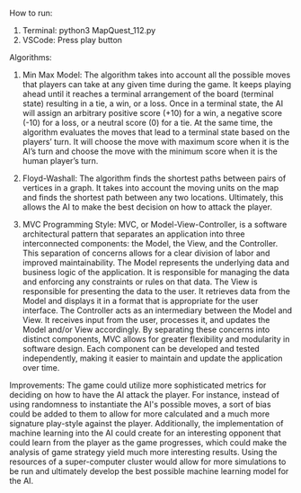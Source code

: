 How to run: 
1. Terminal: python3 MapQuest_112.py
2. VSCode: Press play button

Algorithms: 
1. Min Max Model: The algorithm takes into account all the possible moves that players can take at any given time during the game. It keeps playing ahead until it reaches a terminal arrangement of the board (terminal state) resulting in a tie, a win, or a loss. Once in a terminal state, the AI will assign an arbitrary positive score (+10) for a win, a negative score (-10) for a loss, or a neutral score (0) for a tie. At the same time, the algorithm evaluates the moves that lead to a terminal state based on the players’ turn. It will choose the move with maximum score when it is the AI’s turn and choose the move with the minimum score when it is the human player’s turn.
2. Floyd-Washall: The algorithm finds the shortest paths between pairs of vertices in a graph. It takes into account the moving units on the map and finds the shortest path between any two locations. Ultimately, this allows the AI to make the best decision on how to attack the player. 

3. MVC Programming Style: MVC, or Model-View-Controller, is a software architectural pattern that separates an application into three interconnected components: the Model, the View, and the Controller. This separation of concerns allows for a clear division of labor and improved maintainability. The Model represents the underlying data and business logic of the application. It is responsible for managing the data and enforcing any constraints or rules on that data. The View is responsible for presenting the data to the user. It retrieves data from the Model and displays it in a format that is appropriate for the user interface. The Controller acts as an intermediary between the Model and View. It receives input from the user, processes it, and updates the Model and/or View accordingly. By separating these concerns into distinct components, MVC allows for greater flexibility and modularity in software design. Each component can be developed and tested independently, making it easier to maintain and update the application over time. 

Improvements: 
The game could utilize more sophisticated metrics for deciding on how to have the AI attack the player. For instance, instead of using randomness to instantiate the AI's possible moves, a sort of bias could be added to them to allow for more calculated and a much more signature play-style against the player. Additionally, the implementation of machine learning into the AI could create for an interesting opponent that could learn from the player as the game progresses, which could make the analysis of game strategy yield much more interesting results. Using the resources of a super-computer cluster would allow for more simulations to be run and ultimately develop the best possible machine learning model for the AI. 
